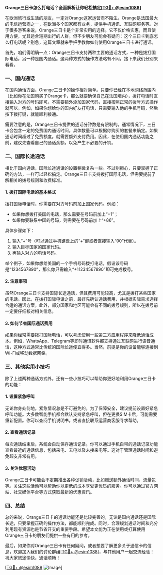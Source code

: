 **Orange三日卡怎么打电话？全面解析让你轻松搞定[[TG💪+ @esim1088](https://t.me/s/esim1088)]**

在欧洲旅行或生活的朋友，一定对Orange这家运营商不陌生。Orange是法国最大的电信运营商之一，在欧洲多个国家都有业务，提供手机通讯、互联网服务等。对于很多游客来说，Orange三日卡是个非常实用的选择。它不仅价格实惠，而且使用方便，尤其适合短期出行的人群。但不少朋友可能会有疑问：这个三日卡到底怎么打电话呢？别急，这篇文章就来手把手教你如何使用Orange三日卡进行通话。

首先，咱们得明确一点：Orange三日卡支持两种主要的通话方式，一种是拨打国际电话，另一种是国内通话。这两种方式的操作方法略有不同，接下来我们分别来看看。

### **一、国内通话**
在国内通话方面，Orange三日卡的操作相对简单。只要你已经在本地网络范围内（比如你在法国购买了Orange卡，那么就要确保自己在法国境内），拨打电话时直接输入对方的号码即可。不需要额外添加国家代码，直接按照正常的拨号方式操作就可以。例如，如果你想给你的国内好友打电话，只需要输入他的手机号码，然后按下拨打键，就能顺利接通。

需要注意的是，Orange三日卡提供的通话分钟数是有限制的。通常情况下，三日卡会包含一定的免费国内通话时间，具体数量可以根据你购买的套餐来确定。如果通话时间超过了免费额度，就需要额外支付费用。因此，在使用国内通话功能之前，建议先查看自己的通话余额，以免产生不必要的开销。

### **二、国际长途通话**
相比于国内通话，国际长途通话的设置稍微复杂一些。不过别担心，只要掌握了正确的方法，一样可以轻松搞定。Orange三日卡支持拨打国际电话，但需要提前了解相关的拨号规则和收费标准。

#### **1. 拨打国际电话的基本格式**
拨打国际电话时，你需要在对方号码前加上国家代码。例如：
- 如果你想拨打美国的电话，那么需要在号码前加上“+1”；
- 如果你要联系中国的号码，则需要在号码前加上“+86”。

具体步骤如下：
1. 输入“+”号（可以通过手机键盘上的“+”键或者直接输入“00”代替）。
2. 输入目标国家的国家代码。
3. 再输入对方的电话号码。

举个例子，如果你想给美国的一个手机号码拨打电话，假设该号码是“1234567890”，那么你只需输入“+11234567890”即可完成拨号。

#### **2. 注意事项**
虽然Orange三日卡支持国际长途通话，但其费用可能较高，尤其是拨打某些国家的电话。因此，在拨打国际电话之前，最好先确认通话费用，并根据实际需求选择合适的通话方案。此外，部分国家和地区可能会有不同的拨号规则，所以在拨号前一定要仔细核对相关信息。

#### **3. 如何节省国际通话费用**
如果你经常需要拨打国际电话，可以考虑使用一些第三方应用程序来降低通话成本。例如，WhatsApp、Telegram等即时通讯软件都支持通过互联网进行语音通话，这种方式通常比传统的国际长途便宜得多。当然，前提是你的设备能够连接到Wi-Fi或移动数据网络。

### **三、其他实用小技巧**
除了上述两种通话方式外，还有一些小技巧可以帮助你更好地利用Orange三日卡的功能：

#### **1. 设置紧急呼叫**
无论你身处何地，紧急情况总是不可避免的。为了保障安全，建议提前设置好紧急呼叫功能。大多数智能手机都会默认支持紧急呼叫，但在更换SIM卡后，可能需要重新配置。你可以查阅手机说明书，或者直接联系运营商客服寻求帮助。

#### **2. 查看通话记录**
每次通话结束后，系统会自动保存通话记录。你可以通过手机自带的通话记录功能查看最近的通话信息，包括来电、去电以及未接来电等。这对于管理通话时间和避免超支非常有用。

#### **3. 关注优惠活动**
Orange三日卡可能会不定期推出各种促销活动，比如赠送额外通话时间、流量包等。关注这些活动可以帮助你以更低的成本享受更优质的服务。你可以通过官方网站、社交媒体平台等方式获取最新的优惠资讯。

### **四、总结**
总的来说，Orange三日卡的通话功能还是比较完善的，无论是国内通话还是国际长途，只要掌握正确的操作方法，都能顺利完成。同时，合理规划通话时间和充分利用现有资源也是节省开支的重要手段。希望本文能为正在使用或打算使用Orange三日卡的朋友们提供一些有用的参考。

最后，如果你对Orange三日卡有任何疑问，或者想要了解更多关于通信卡的信息，欢迎加入我们的讨论群组[[TG💪+ @esim1088](https://t.me/s/esim1088)]，与其他用户一起交流经验！祝大家旅途愉快，通话顺畅！

[[TG💪+ @esim1088](https://t.me/s/esim1088) ![Image](https://i.postimg.cc/4NQfJmqS/Snipaste-2025-05-13-00-14-12.png)]